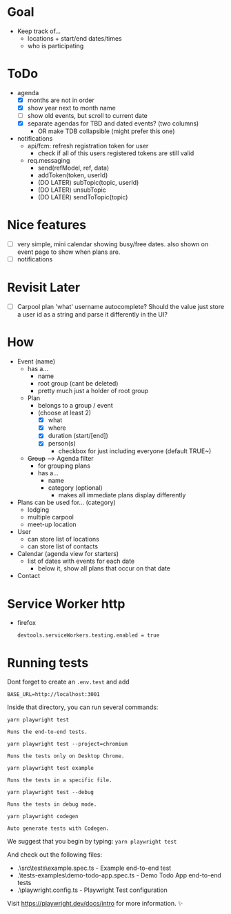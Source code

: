 # Goal

- Keep track of...
  - locations + start/end dates/times
  - who is participating

# ToDo

- agenda
  - [x] months are not in order
  - [x] show year next to month name
  - [ ] show old events, but scroll to current date
  - [x] separate agendas for TBD and dated events? (two columns)
    - OR make TDB collapsible (might prefer this one)
- notifications
  - api/fcm: refresh registration token for user
    - check if all of this users registered tokens are still valid
  - req.messaging
    - send(refModel, ref, data)
    - addToken(token, userId)
    - (DO LATER) subTopic(topic, userId)
    - (DO LATER) unsubTopic
    - (DO LATER) sendToTopic(topic)

# Nice features

- [ ] very simple, mini calendar showing busy/free dates. also shown on event page to show when plans are.
- [ ] notifications

# Revisit Later

- [ ] Carpool plan 'what' username autocomplete? Should the value just store a user id as a string and parse it differently in the UI?

# How

- Event (name)
  - has a...
    - name
    - root group (cant be deleted)
    - pretty much just a holder of root group
  - Plan
    - belongs to a group / event
    - (choose at least 2)
      - [x] what
      - [x] where
      - [x] duration (start/[end])
      - [x] person(s)
        - checkbox for just including everyone (default TRUE~)
  - ~~Group~~ --> Agenda filter
    - for grouping plans
    - has a...
      - name
      - category (optional)
        - makes all immediate plans display differently
- Plans can be used for... (category)
  - lodging
  - multiple carpool
  - meet-up location
- User
  - can store list of locations
  - can store list of contacts
- Calendar (agenda view for starters)
  - list of dates with events for each date
    - below it, show all plans that occur on that date
- Contact

# Service Worker http

- firefox

  `devtools.serviceWorkers.testing.enabled = true`

# Running tests

Dont forget to create an `.env.test` and add

```
BASE_URL=http://localhost:3001
```

Inside that directory, you can run several commands:

`yarn playwright test`

    Runs the end-to-end tests.

`yarn playwright test --project=chromium`

    Runs the tests only on Desktop Chrome.

`yarn playwright test example`

    Runs the tests in a specific file.

`yarn playwright test --debug`

    Runs the tests in debug mode.

`yarn playwright codegen`

    Auto generate tests with Codegen.

We suggest that you begin by typing: `yarn playwright test`

And check out the following files:

- .\src\tests\example.spec.ts - Example end-to-end test
- .\tests-examples\demo-todo-app.spec.ts - Demo Todo App end-to-end tests
- .\playwright.config.ts - Playwright Test configuration

Visit https://playwright.dev/docs/intro for more information. ✨
